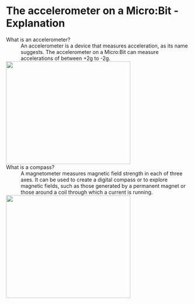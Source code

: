 # The accelerometer on a Micro:Bit - Explanation
<dl>
<dt>What is an accelerometer?</dt>
<dd> An accelerometer is a device that measures acceleration, as its name suggests. The accelerometer on a Micro:Bit can measure accelerations of between +2g to -2g. </dd>
  
<img src="http://microbit-challenges.readthedocs.io/en/latest/_images/accelerometer.jpg" alt="" width="340" height="280">

<dt>What is a compass?</dt>

<dd> A magnetometer measures magnetic field strength in each of three axes. It can be used to create a digital compass or to explore magnetic fields, such as those generated by a permanent magnet or those around a coil through which a current is running.</dd>

<img src="http://microbit.org/images/microbit-features-compass.png" alt="" width="340" height="280">
